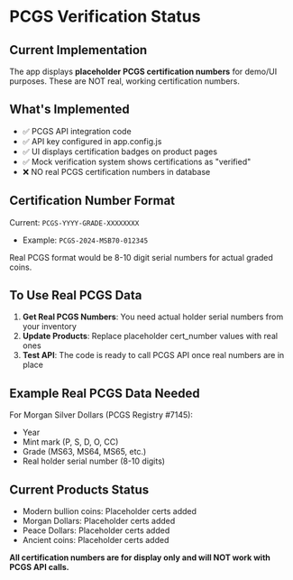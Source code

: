 # PCGS Verification Status

## Current Implementation
The app displays **placeholder PCGS certification numbers** for demo/UI purposes. These are NOT real, working certification numbers.

## What's Implemented
- ✅ PCGS API integration code
- ✅ API key configured in app.config.js
- ✅ UI displays certification badges on product pages
- ✅ Mock verification system shows certifications as "verified"
- ❌ NO real PCGS certification numbers in database

## Certification Number Format
Current: `PCGS-YYYY-GRADE-XXXXXXXX`
- Example: `PCGS-2024-MSB70-012345`

Real PCGS format would be 8-10 digit serial numbers for actual graded coins.

## To Use Real PCGS Data

1. **Get Real PCGS Numbers**: You need actual holder serial numbers from your inventory
2. **Update Products**: Replace placeholder cert_number values with real ones
3. **Test API**: The code is ready to call PCGS API once real numbers are in place

## Example Real PCGS Data Needed

For Morgan Silver Dollars (PCGS Registry #7145):
- Year
- Mint mark (P, S, D, O, CC)
- Grade (MS63, MS64, MS65, etc.)
- Real holder serial number (8-10 digits)

## Current Products Status

- Modern bullion coins: Placeholder certs added
- Morgan Dollars: Placeholder certs added  
- Peace Dollars: Placeholder certs added
- Ancient coins: Placeholder certs added

**All certification numbers are for display only and will NOT work with PCGS API calls.**


